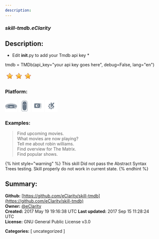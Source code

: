 ```yaml
---
description: 
---
```


### _skill-tmdb.eClarity_  
## Description:  
* Edit __init__.py to add your Tmdb api key *

tmdb = TMDb(api_key="your api key goes here", debug=False, lang="en")  
  
![](../.gitbook/assets/star.png)![](../.gitbook/assets/star.png)![](../.gitbook/assets/star.png)  
  
### Platform:  
 ![Mark I](../.gitbook/assets/mark-1-icon.png)  ![Mark II](../.gitbook/assets/mark-2-icon.png)  ![Picroft](../.gitbook/assets/picroft-icon.png)  ![plasmoid](../.gitbook/assets/kde.png)   
### Examples:  
> Find upcoming movies.  
> What movies are now playing?  
> Tell me about robin williams.  
> Find overview for The Matrix.  
> Find popular shows.  
  
{% hint style="warning" %}
This skill Did not pass the Abstract Syntax Trees testing. Skill properly do not work in current state.
{% endhint %}
  
## Summary:  
**Github:** [https://github.com/eClarity/skill-tmdb](https://github.com/eClarity/skill-tmdb)  
**Owner:** [@eClarity](https://github.com/eClarity)  
**Created:** 2017 May 19 19:16:38 UTC  **Last updated:** 2017 Sep 15 11:28:24 UTC  
**License:** GNU General Public License v3.0  
  
**Categories:** [ uncategorized ]   
